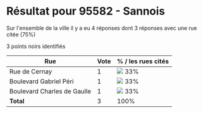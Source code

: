 # Résultat pour 95582 - Sannois

Sur l'ensemble de la ville il y a eu 4 réponses dont 3 réponses avec une rue citée (75%)

3 points noirs identifiés

| Rue | Vote | % / les rues cités|
|-----|------|-------------------|
| Rue de Cernay | 1 | <img src="../../img/bar_33.gif" />&nbsp;33%|
| Boulevard Gabriel Péri | 1 | <img src="../../img/bar_33.gif" />&nbsp;33%|
| Boulevard Charles de Gaulle | 1 | <img src="../../img/bar_33.gif" />&nbsp;33%|
| **Total** | 3 | 100%|
